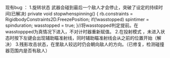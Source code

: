 现有bug ：
1.旋转状态 武器会碰到最后一个敌人才会停止，突破了设定的持续时间(已解决)
private void stopwhenspinning()
{
    rb.constraints = RigidbodyConstraints2D.FreezePosition;
    if(!wasstopped)
        spintimer = spinduration;
    wasstopped = true;
}//将wasstopped判定提前。在wasstoppped为真情况下进入，不对计时器重新赋值。
2.在投射模式 ，未进入状态时按下左键会出现辅助瞄准射线，同时辅助瞄准射线会从之前的位置开始（解决）
3.残影攻击状态，在里敌人较远时仍会朝向敌人的方向。（已修复，检测碰撞器范围内是否有敌人）
